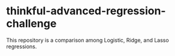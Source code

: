 # thinkful-advanced-regression-challenge
This repository is a comparison among Logistic, Ridge, and Lasso regressions.
